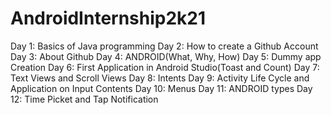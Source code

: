 # AndroidInternship2k21
Day 1: Basics of Java programming
Day 2: How to create a Github Account
Day 3: About Github
Day 4: ANDROID(What, Why, How)
Day 5: Dummy app Creation
Day 6: First Application in Android Studio(Toast and Count)
Day 7: Text Views and Scroll Views
Day 8: Intents
Day 9: Activity Life Cycle and Application on Input Contents
Day 10: Menus
Day 11: ANDROID types
Day 12: Time Picket and Tap Notification
